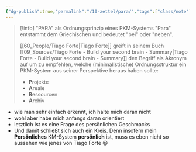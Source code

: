```yaml
---
{"dg-publish":true,"permalink":"/10-zettel/para/","tags":["class/note"],"noteIcon":""}
---
```


> [!info] "PARA" als Ordnungsprinzip eines PKM-Systems 
> "Para" entstammt dem Griechischen und bedeutet "bei" oder "neben".
> 
> [[60_People/Tiago Forte\|Tiago Forte]] greift in seinem Buch [[09_Sources/Tiago Forte - Build your second brain - Summary\|Tiago Forte - Build your second brain - Summary]] den Begriff als Akronym auf um zu empfehlen, welche (minimalistische) Ordnungsstruktur ein PKM-System aus seiner Perspektive heraus haben sollte:
> - **P**rojekte
> - **A**reale
> - **R**essourcen
> - **A**rchiv
>  

- wie man sehr einfach erkennt, ich halte mich daran nicht
- wohl aber habe mich anfangs daran orientiert
- letztlich ist es eine Frage des persönlichen Geschmacks
- Und damit schließt sich auch ein Kreis. Denn insofern mein **Persönliches** KM-System **persönlich** ist, muss es eben nicht so aussehen wie jenes von Tiago Forte 😃